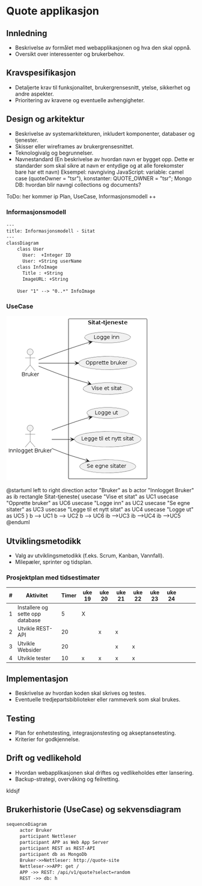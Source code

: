 # Quote applikasjon

## Innledning

- Beskrivelse av formålet med webapplikasjonen og hva den skal oppnå.
- Oversikt over interessenter og brukerbehov.

## Kravspesifikasjon

- Detaljerte krav til funksjonalitet, brukergrensesnitt, ytelse, sikkerhet og andre aspekter.
- Prioritering av kravene og eventuelle avhengigheter.

## Design og arkitektur

- Beskrivelse av systemarkitekturen, inkludert komponenter, databaser og tjenester.
- Skisser eller wireframes av brukergrensesnittet.
- Teknologivalg og begrunnelser.
- Navnestandard (En beskrivelse av hvordan navn er bygget opp. Dette er standarder som skal sikre at navn er entydige og at alle forekomster bare har ett navn)
  Eksempel: navngiving JavaScript: variable: camel case (quoteOwner = "tsr"), konstanter: QUOTE_OWNER = "tsr";
  Mongo DB: hvordan blir navngi collections og documents?

ToDo: her kommer ip Plan, UseCase, Informasjonsmodell ++

### Informasjonsmodell

```mermaid
---
title: Informasjonsmodell - Sitat
---
classDiagram
    class User
      User:  +Integer ID
      User: +String userName
    class InfoImage
      Title : +String
      ImageURL: +String

    User "1" --> "0..*" InfoImage
```

### UseCase

![Alt text](sekvens-diagram.png)

@startuml
left to right direction
actor "Bruker" as b
actor "Innlogget Bruker" as ib
rectangle Sitat-tjeneste{
usecase "Vise et sitat" as UC1
usecase "Opprette bruker" as UC6
usecase "Logge inn" as UC2
usecase "Se egne sitater" as UC3
usecase "Legge til et nytt sitat" as UC4
usecase "Logge ut" as UC5
}
b --> UC1
b --> UC2
b --> UC6
ib -->UC3
ib -->UC4
ib -->UC5
@enduml

## Utviklingsmetodikk

- Valg av utviklingsmetodikk (f.eks. Scrum, Kanban, Vannfall).
- Milepæler, sprinter og tidsplan.

### Prosjektplan med tidsestimater

| #   | Aktivitet                        | Timer | uke 19 | uke 20 | uke 21 | uke 22 | uke 23 | uke 24 |     |     |     |
| --- | -------------------------------- | ----- | ------ | ------ | ------ | ------ | ------ | ------ | --- | --- | --- |
| 1   | Installere og sette opp database | 5     | X      |        |        |        |        |        |     |     |     |
| 2   | Utvikle REST-API                 | 20    |        | x      | x      |        |        |        |     |     |     |
| 3   | Utvikle Websider                 | 20    |        |        | x      | x      |        |        |     |     |     |
| 4   | Utvikle tester                   | 10    | x      | x      | x      | x      |        |        |     |     |     |

## Implementasjon

- Beskrivelse av hvordan koden skal skrives og testes.
- Eventuelle tredjepartsbiblioteker eller rammeverk som skal brukes.

## Testing

- Plan for enhetstesting, integrasjonstesting og akseptansetesting.
- Kriterier for godkjennelse.

## Drift og vedlikehold

- Hvordan webapplikasjonen skal driftes og vedlikeholdes etter lansering.
- Backup-strategi, overvåking og feilretting.

kldsjf

## Brukerhistorie (UseCase) og sekvensdiagram

```mermaid
sequenceDiagram
	 actor Bruker
	 participant Nettleser
	 participant APP as Web App Server
	 participant REST as REST-API
     participant db as MongoDb
	 Bruker->>Nettleser: http://quote-site
	 Nettleser->>APP: get /
	 APP ->> REST: /api/v1/quote?select=random
     REST ->> db: h

```
